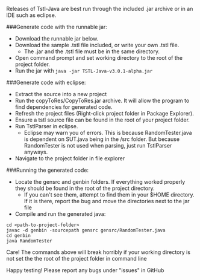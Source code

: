 Releases of Tstl-Java are best run through the included .jar archive or in an IDE such as eclipse.

###Generate code with the runnable jar:
* Download the runnable jar below.
* Download the sample .tstl file included, or write your own .tstl file.
  * The .jar and the .tstl file must be in the same directory.
* Open command prompt and set working directory to the root of the project folder.
* Run the jar with `java -jar TSTL-Java-v3.0.1-alpha.jar`

###Generate code with eclipse:
* Extract the source into a new project
* Run the copyToRes/CopyToRes.jar archive.  It will allow the program to find dependencies for generated code.
* Refresh the project files (Right-click project folder in Package Explorer).
* Ensure a tstl source file can be found in the root of your project folder.
* Run TstlParser in eclipse.
  * Eclipse may warn you of errors. This is because RandomTester.java is dependent on SUT.java being in the /src folder. But because RandomTester is not used when parsing, just run TstlParser anyways.
* Navigate to the project folder in file explorer

###Running the generated code:
* Locate the gensrc and genbin folders.  If everything worked properly they should be found in the root of the project directory. 
  * If you can't see them, attempt to find them in your $HOME directory.  If it is there, report the bug and move the directories next to the jar file
* Compile and run the generated java:
```shell
cd <path-to-project-folder>
javac -d genbin -sourcepath gensrc gensrc/RandomTester.java
cd genbin
java RandomTester
```
Care! The commands above will break horribly if your working directory is not set the the root of the project folder in command line

Happy testing! Please report any bugs under "issues" in GitHub

